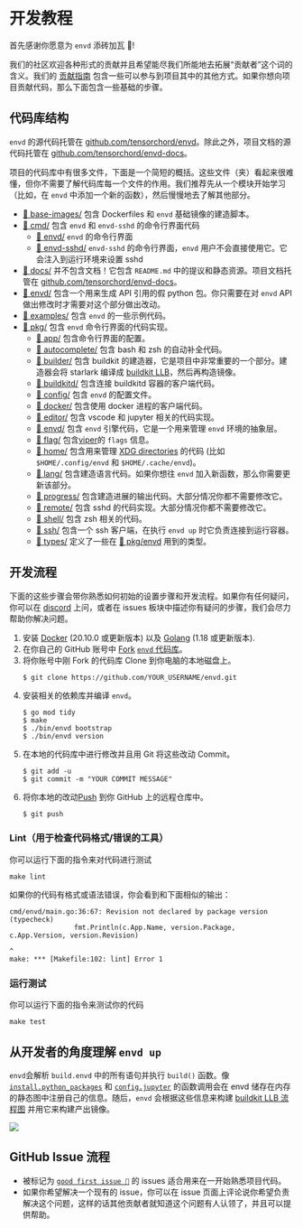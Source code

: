 

# 开发教程

首先感谢你愿意为 `envd` 添砖加瓦 🌟!

我们的社区欢迎各种形式的贡献并且希望能尽我们所能地去拓展“贡献者”这个词的含义。我们的 [贡献指南](./contributing) 包含一些可以参与到项目其中的其他方式。如果你想向项目贡献代码，那么下面包含一些基础的步骤。

## 代码库结构

`envd` 的源代码托管在 [github.com/tensorchord/envd](https://github.com/tensorchord/envd)。除此之外，项目文档的源代码托管在 [github.com/tensorchord/envd-docs](https://github.com/tensorchord/envd-docs)。

项目的代码库中有很多文件，下面是一个简短的概括。这些文件（夹）看起来很难懂，但你不需要了解代码库每一个文件的作用。我们推荐先从一个模块开始学习（比如，在 `envd` 中添加一个新的函数），然后慢慢地去了解其他部分。

- [📁 base-images/](https://github.com/tensorchord/envd/tree/main/base-images) 包含 Dockerfiles 和 `envd` 基础镜像的建造脚本。
- [📁 cmd/](https://github.com/tensorchord/envd/tree/main/cmd) 包含 `envd` 和 `envd-sshd` 的命令行界面代码
    - [📁 envd/](https://github.com/tensorchord/envd/tree/main/cmd/envd) `envd` 的命令行界面
    - [📁 envd-sshd/](https://github.com/tensorchord/envd/tree/main/cmd/envd-sshd) `envd-sshd` 的命令行界面，`envd` 用户不会直接使用它。它会注入到运行环境来设置 sshd
- [📁 docs/](https://github.com/tensorchord/envd/tree/main/docs) 并不包含文档！它包含 `README.md` 中的提议和静态资源。项目文档托管在 [github.com/tensorchord/envd-docs](https://github.com/tensorchord/envd-docs)。
- [📁 envd/](https://github.com/tensorchord/envd/tree/main/envd) 包含一个用来生成 API 引用的假 python 包。你只需要在对 `envd` API 做出修改时才需要对这个部分做出改动。
- [📁 examples/](https://github.com/tensorchord/envd/tree/main/examples) 包含 `envd` 的一些示例代码。
- [📁 pkg/](https://github.com/tensorchord/envd/tree/main/pkg) 包含 `envd` 命令行界面的代码实现。
    - [📁 app/](https://github.com/tensorchord/envd/tree/main/pkg/app) 包含命令行界面的配置。
    - [📁 autocomplete/](https://github.com/tensorchord/envd/tree/main/pkg/autocomplete) 包含 bash 和 zsh 的自动补全代码。
    - [📁 builder/](https://github.com/tensorchord/envd/tree/main/pkg/builder) 包含 buildkit 的建造器，它是项目中非常重要的一个部分。建造器会将 starlark 编译成 [buildkit LLB](https://github.com/moby/buildkit#exploring-llb)，然后再构造镜像。
    - [📁 buildkitd/](https://github.com/tensorchord/envd/tree/main/pkg/buildkitd) 包含连接 buildkitd 容器的客户端代码。
    - [📁 config/](https://github.com/tensorchord/envd/tree/main/pkg/config) 包含 `envd` 的配置文件。
    - [📁 docker/](https://github.com/tensorchord/envd/tree/main/pkg/docker) 包含使用 docker 进程的客户端代码。
    - [📁 editor/](https://github.com/tensorchord/envd/tree/main/pkg/editor) 包含 vscode 和 jupyter 相关的代码实现。
    - [📁 envd/](https://github.com/tensorchord/envd/tree/main/pkg/envd) 包含 `envd` 引擎代码，它是一个用来管理 `envd` 环境的抽象层。
    - [📁 flag/](https://github.com/tensorchord/envd/tree/main/pkg/flag) 包含[viper](https://github.com/spf13/viper)的 `flags` 信息。
    - [📁 home/](https://github.com/tensorchord/envd/tree/main/pkg/home) 包含用来管理 [XDG directories](https://specifications.freedesktop.org/basedir-spec/basedir-spec-latest.html) 的代码 (比如 `$HOME/.config/envd` 和 `$HOME/.cache/envd`)。
    - [📁 lang/](https://github.com/tensorchord/envd/tree/main/pkg/lang) 包含建造语言代码。如果你想往 `envd` 加入新函数，那么你需要更新该部分。
    - [📁 progress/](https://github.com/tensorchord/envd/tree/main/pkg/progress) 包含建造进展的输出代码。大部分情况你都不需要修改它。
    - [📁 remote/](https://github.com/tensorchord/envd/tree/main/pkg/remote) 包含 sshd 的代码实现。大部分情况你都不需要修改它。
    - [📁 shell/](https://github.com/tensorchord/envd/tree/main/pkg/shell) 包含 zsh 相关的代码。
    - [📁 ssh/](https://github.com/tensorchord/envd/tree/main/pkg/ssh) 包含一个 ssh 客户端，在执行 `envd up` 时它负责连接到运行容器。
    - [📁 types/](https://github.com/tensorchord/envd/tree/main/pkg/types) 定义了一些在 [📁 pkg/envd](https://github.com/tensorchord/envd/tree/main/pkg/envd) 用到的类型。

## 开发流程

下面的这些步骤会带你熟悉如何初始的设置步骤和开发流程。如果你有任何疑问，你可以在 [discord](https://discord.gg/KqswhpVgdU) 上问，或者在 issues 板块中描述你有疑问的步骤，我们会尽力帮助你解决问题。

1. 安装 [Docker](https://www.docker.com/products/docker-desktop/) (20.10.0 或更新版本) 以及 [Golang](https://go.dev/dl/) (1.18 或更新版本).
1. 在你自己的 GitHub 账号中 [Fork](https://help.github.com/articles/fork-a-repo) [`envd` 代码库](https://github.com/tensorchord/envd)。
1. 将你账号中刚 Fork 的代码库 Clone 到你电脑的本地磁盘上。
    ```
    $ git clone https://github.com/YOUR_USERNAME/envd.git
    ```
1. 安装相关的依赖库并编译 `envd`。
    ```
    $ go mod tidy
    $ make
    $ ./bin/envd bootstrap
    $ ./bin/envd version
    ```
1. 在本地的代码库中进行修改并且用 Git 将这些改动 Commit。
    ```
    $ git add -u
    $ git commit -m "YOUR COMMIT MESSAGE"
    ```
1. 将你本地的改动[Push](https://help.github.com/articles/github-glossary/#push) 到你 GitHub 上的远程仓库中。
    ```
    $ git push
    ```

### Lint（用于检查代码格式/错误的工具）

你可以运行下面的指令来对代码进行测试

```
make lint
```

如果你的代码有格式或语法错误，你会看到和下面相似的输出：

```
cmd/envd/main.go:36:67: Revision not declared by package version (typecheck)
                fmt.Println(c.App.Name, version.Package, c.App.Version, version.Revision)
                                                                                ^
make: *** [Makefile:102: lint] Error 1
```

### 运行测试

你可以运行下面的指令来测试你的代码

```
make test
```

## 从开发者的角度理解 `envd up`

`envd`会解析 `build.envd` 中的所有语句并执行 `build()` 函数。像 [`install.python_packages`](../api/starlark/install#python_packages) 和 [`config.jupyter`](../api/starlark/config#jupyter) 的函数调用会在 envd 储存在内存的静态图中注册自己的信息。随后，`envd` 会根据这些信息来构建 [buildkit LLB 流程图](https://github.com/moby/buildkit#exploring-llb) 并用它来构建产出镜像。

![](./assets/envd-arch.svg)

## GitHub Issue 流程

- 被标记为 [`good first issue 💖`](https://github.com/tensorchord/envd/issues?q=is%3Aissue+is%3Aopen+label%3A%22good+first+issue+%E2%9D%A4%EF%B8%8F%22) 的 issues 适合用来在一开始熟悉项目代码。
- 如果你希望解决一个现有的 issue，你可以在 issue 页面上评论说你希望负责解决这个问题，这样的话其他贡献者就知道这个问题有人认领了，并且可以提供帮助。
